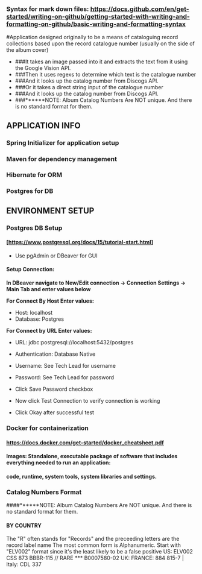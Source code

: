 ### Syntax for mark down files: https://docs.github.com/en/get-started/writing-on-github/getting-started-with-writing-and-formatting-on-github/basic-writing-and-formatting-syntax
#Application designed originally to be a means of cataloguing record collections based upon the record catalogue number (usually on the side of the album cover)
* ###It takes an image passed into it and extracts the text from it using the Google Vision API.
* ###Then it uses regexs to determine which text is the catalogue number
* ###And it looks up the catalog number from Discogs API.
* ###Or it takes a direct string input of the catalogue number
* ###And it looks up the catalog number from Discogs API.
* ###******NOTE: Album Catalog Numbers Are NOT unique. And there is no standard format for them.


## APPLICATION INFO

### Spring Initializer for application setup

### Maven for dependency management

### Hibernate for ORM

### Postgres for DB

## ENVIRONMENT SETUP
### Postgres DB Setup
#### [https://www.postgresql.org/docs/15/tutorial-start.html]
* Use pgAdmin or DBeaver for GUI
#### Setup Connection: 
**In DBeaver navigate to New/Edit connection -> Connection Settings -> Main Tab and enter values below**

**For Connect By Host Enter values:**
* Host: localhost
* Database: Postgres

**For Connect by URL Enter values:**
* URL: jdbc:postgresql://localhost:5432/postgres
* Authentication: Database Native
* Username: See Tech Lead for username
* Password: See Tech Lead for password
* Click Save Password checkbox


* Now click Test Connection to verify connection is working
* Click Okay after successful test

### Docker for containerization
#### https://docs.docker.com/get-started/docker_cheatsheet.pdf
#### Images: Standalone, executable package of software that includes everything needed to run an application:
#### code, runtime, system tools, system libraries and settings.

### Catalog Numbers Format
####******NOTE: Album Catalog Numbers Are NOT unique. And there is no standard format for them.
#### BY COUNTRY
The "R" often stands for "Records" and the preceeding letters are the record label name
The most common form is Alphanumeric.
Start with "ELV002" format since it's the least likely to be a false positive
US: ELV002 CSS 873 BBBR-115 //  RARE *** B0007580-02 
UK:
FRANCE: 884 815-7 | 
Italy: CDL 337